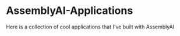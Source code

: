 # AssemblyAI-Applications
Here is a collection of cool applications that I've built with AssemblyAI

